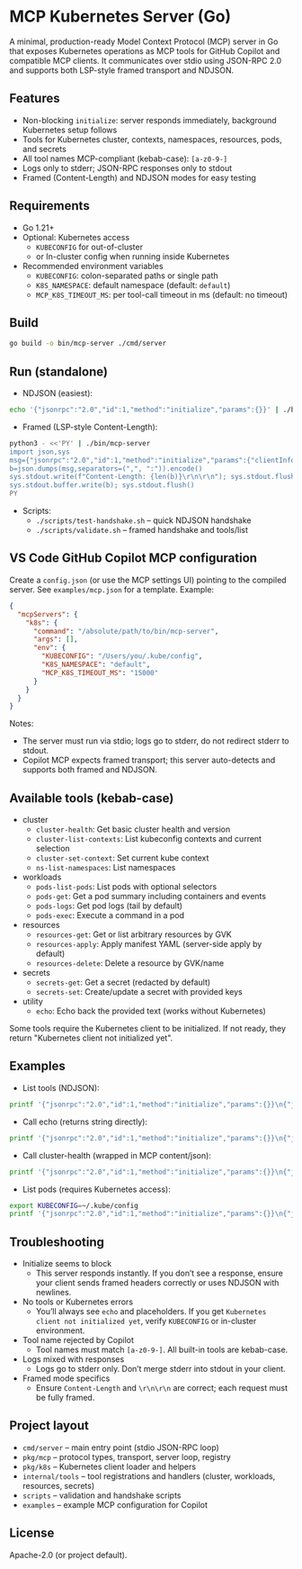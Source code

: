 # MCP Kubernetes Server (Go)

A minimal, production-ready Model Context Protocol (MCP) server in Go that exposes Kubernetes operations as MCP tools for GitHub Copilot and compatible MCP clients. It communicates over stdio using JSON-RPC 2.0 and supports both LSP-style framed transport and NDJSON.

## Features

- Non-blocking `initialize`: server responds immediately, background Kubernetes setup follows
- Tools for Kubernetes cluster, contexts, namespaces, resources, pods, and secrets
- All tool names MCP-compliant (kebab-case): `[a-z0-9-]`
- Logs only to stderr; JSON-RPC responses only to stdout
- Framed (Content-Length) and NDJSON modes for easy testing

## Requirements

- Go 1.21+
- Optional: Kubernetes access
  - `KUBECONFIG` for out-of-cluster
  - or In-cluster config when running inside Kubernetes
- Recommended environment variables
  - `KUBECONFIG`: colon-separated paths or single path
  - `K8S_NAMESPACE`: default namespace (default: `default`)
  - `MCP_K8S_TIMEOUT_MS`: per tool-call timeout in ms (default: no timeout)

## Build

```bash
go build -o bin/mcp-server ./cmd/server
```

## Run (standalone)

- NDJSON (easiest):

```bash
echo '{"jsonrpc":"2.0","id":1,"method":"initialize","params":{}}' | ./bin/mcp-server
```

- Framed (LSP-style Content-Length):

```bash
python3 - <<'PY' | ./bin/mcp-server
import json,sys
msg={"jsonrpc":"2.0","id":1,"method":"initialize","params":{"clientInfo":{"name":"cli"}}}
b=json.dumps(msg,separators=(",", ":")).encode()
sys.stdout.write(f"Content-Length: {len(b)}\r\n\r\n"); sys.stdout.flush()
sys.stdout.buffer.write(b); sys.stdout.flush()
PY
```

- Scripts:
  - `./scripts/test-handshake.sh` – quick NDJSON handshake
  - `./scripts/validate.sh` – framed handshake and tools/list

## VS Code GitHub Copilot MCP configuration

Create a `config.json` (or use the MCP settings UI) pointing to the compiled server. See `examples/mcp.json` for a template. Example:

```json
{
  "mcpServers": {
    "k8s": {
      "command": "/absolute/path/to/bin/mcp-server",
      "args": [],
      "env": {
        "KUBECONFIG": "/Users/you/.kube/config",
        "K8S_NAMESPACE": "default",
        "MCP_K8S_TIMEOUT_MS": "15000"
      }
    }
  }
}
```

Notes:
- The server must run via stdio; logs go to stderr, do not redirect stderr to stdout.
- Copilot MCP expects framed transport; this server auto-detects and supports both framed and NDJSON.

## Available tools (kebab-case)

- cluster
  - `cluster-health`: Get basic cluster health and version
  - `cluster-list-contexts`: List kubeconfig contexts and current selection
  - `cluster-set-context`: Set current kube context
  - `ns-list-namespaces`: List namespaces
- workloads
  - `pods-list-pods`: List pods with optional selectors
  - `pods-get`: Get a pod summary including containers and events
  - `pods-logs`: Get pod logs (tail by default)
  - `pods-exec`: Execute a command in a pod
- resources
  - `resources-get`: Get or list arbitrary resources by GVK
  - `resources-apply`: Apply manifest YAML (server-side apply by default)
  - `resources-delete`: Delete a resource by GVK/name
- secrets
  - `secrets-get`: Get a secret (redacted by default)
  - `secrets-set`: Create/update a secret with provided keys
- utility
  - `echo`: Echo back the provided text (works without Kubernetes)

Some tools require the Kubernetes client to be initialized. If not ready, they return "Kubernetes client not initialized yet".

## Examples

- List tools (NDJSON):

```bash
printf '{"jsonrpc":"2.0","id":1,"method":"initialize","params":{}}\n{"jsonrpc":"2.0","id":2,"method":"tools/list"}\n' | ./bin/mcp-server
```

- Call echo (returns string directly):

```bash
printf '{"jsonrpc":"2.0","id":1,"method":"initialize","params":{}}\n{"jsonrpc":"2.0","id":3,"method":"tools/call","params":{"name":"echo","arguments":{"text":"hello"}}}\n' | ./bin/mcp-server
```

- Call cluster-health (wrapped in MCP content/json):

```bash
printf '{"jsonrpc":"2.0","id":1,"method":"initialize","params":{}}\n{"jsonrpc":"2.0","id":4,"method":"tools/call","params":{"name":"cluster-health","arguments":{}}}\n' | ./bin/mcp-server
```

- List pods (requires Kubernetes access):

```bash
export KUBECONFIG=~/.kube/config
printf '{"jsonrpc":"2.0","id":1,"method":"initialize","params":{}}\n{"jsonrpc":"2.0","id":5,"method":"tools/call","params":{"name":"pods-list-pods","arguments":{"namespace":"default","limit":2}}}\n' | ./bin/mcp-server
```

## Troubleshooting

- Initialize seems to block
  - This server responds instantly. If you don’t see a response, ensure your client sends framed headers correctly or uses NDJSON with newlines.
- No tools or Kubernetes errors
  - You’ll always see `echo` and placeholders. If you get `Kubernetes client not initialized yet`, verify `KUBECONFIG` or in-cluster environment.
- Tool name rejected by Copilot
  - Tool names must match `[a-z0-9-]`. All built-in tools are kebab-case.
- Logs mixed with responses
  - Logs go to stderr only. Don’t merge stderr into stdout in your client.
- Framed mode specifics
  - Ensure `Content-Length` and `\r\n\r\n` are correct; each request must be fully framed.

## Project layout

- `cmd/server` – main entry point (stdio JSON-RPC loop)
- `pkg/mcp` – protocol types, transport, server loop, registry
- `pkg/k8s` – Kubernetes client loader and helpers
- `internal/tools` – tool registrations and handlers (cluster, workloads, resources, secrets)
- `scripts` – validation and handshake scripts
- `examples` – example MCP configuration for Copilot

## License

Apache-2.0 (or project default).
